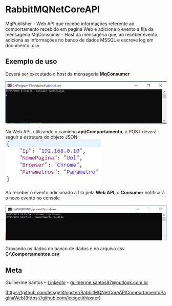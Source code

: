 # RabbitMQNetCoreAPI

MqPublisher - Web API que recebe informações referente ao comportamento recebido em pagina Web e adiciona o evento a fila da mensageria
MqConsumer - Host da mensageria que, ao receber evento, adiciona as informações no banco de dados MSSQL e escreve log em documento .csv


## Exemplo de uso

Deverá ser executado o host da mensageria **MqConsumer**

![](images/consumer_working.png)

Na Web API, utilizando o caminho **api/Comportamento**, o POST deverá seguir a estrutura do objeto JSON:
![](images/json_post.png)

Ao receber o evento adicionado à fila pela **Web API**, o **Consumer** notificará o novo evento no console

![](images/consumer_received.png)

Gravando os dados no banco de dados e no arquivo csv **C:\Comportamentos.csv**

## Meta

Guilherme Santos – [LinkedIn](https://linkedin.com/in/guilherme-santos-it/) – guilherme.santos97@outlook.com.br

[https://github.com/letsgetithipster/RabbitMQNetCoreAPIComportamentoPaginaWeb](https://github.com/letsgetithipster)

